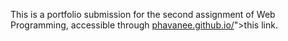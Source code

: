 This is a portfolio submission for the second assignment of Web Programming, accessible through [phavanee.github.io/](https://github.com/Phavanee/phavanee.github.io)">this link.
